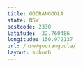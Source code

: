 ```yaml
---
title: GOORANGOOLA
state: NSW
postcode: 2330
latitude: -32.760486
longitude: 150.972137
url: /nsw/goorangoola/
layout: suburb
---
```

